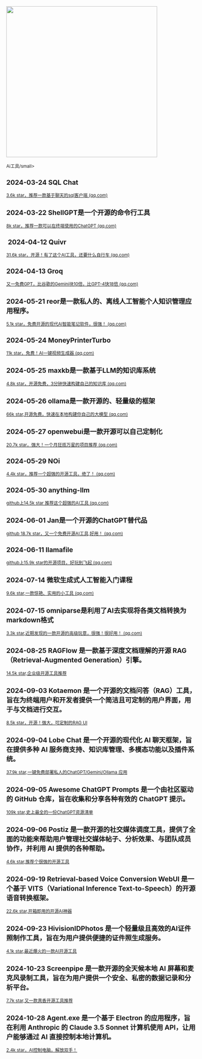 <img src="https://img.picui.cn/free/2024/10/22/67176d9bed857.png" width="400" />  

<small>Ai工具/small>


## 2024-03-24 **SQL Chat**

[3.6k star，推荐一款基于聊天的sql客户端 (qq.com)](https://mp.weixin.qq.com/s?__biz=MzU4MjY3Mzc3OQ==&mid=2247490680&idx=1&sn=d84f2bafd57070720f71b354eba7617f&chksm=fdb5e864cac26172a27303130db805d77750a8dc5993741aa81fdd1baad5f0a3f6f1498dd3ea&token=1653307747&lang=zh_CN#rd)

## 2024-03-22 ShellGPT是一个开源的命令行工具

[8k star，推荐一款可以在终端使用的C](https://mp.weixin.qq.com/s?__biz=MzU4MjY3Mzc3OQ==&mid=2247490662&idx=1&sn=197962b4c709f06448b8f426e540cf06&chksm=fdb5e87acac2616c42b73d0c0b4620541b5e5ccd278be5ef1db7efe1493097b49ccb6952c365&token=1653307747&lang=zh_CN#rd)[h](https://mp.weixin.qq.com/s?__biz=MzU4MjY3Mzc3OQ==&mid=2247490662&idx=1&sn=197962b4c709f06448b8f426e540cf06&chksm=fdb5e87acac2616c42b73d0c0b4620541b5e5ccd278be5ef1db7efe1493097b49ccb6952c365&token=1653307747&lang=zh_CN#rd)[at](https://mp.weixin.qq.com/s?__biz=MzU4MjY3Mzc3OQ==&mid=2247490662&idx=1&sn=197962b4c709f06448b8f426e540cf06&chksm=fdb5e87acac2616c42b73d0c0b4620541b5e5ccd278be5ef1db7efe1493097b49ccb6952c365&token=1653307747&lang=zh_CN#rd)[GPT](https://mp.weixin.qq.com/s?__biz=MzU4MjY3Mzc3OQ==&mid=2247490662&idx=1&sn=197962b4c709f06448b8f426e540cf06&chksm=fdb5e87acac2616c42b73d0c0b4620541b5e5ccd278be5ef1db7efe1493097b49ccb6952c365&token=1653307747&lang=zh_CN#rd)[ (qq.com)](https://mp.weixin.qq.com/s?__biz=MzU4MjY3Mzc3OQ==&mid=2247490662&idx=1&sn=197962b4c709f06448b8f426e540cf06&chksm=fdb5e87acac2616c42b73d0c0b4620541b5e5ccd278be5ef1db7efe1493097b49ccb6952c365&token=1653307747&lang=zh_CN#rd)

##  2024-04-12 **Quivr**

[31.6k star，开源！有了这个AI工具，还要什么自行车 (qq.com)](https://mp.weixin.qq.com/s?__biz=MzU4MjY3Mzc3OQ==&mid=2247490932&idx=1&sn=4b063a4d65932ba27627a3712b3d5f4d&chksm=fdb5e968cac2607e10bed8d13ee190073a53bf43f05d17c128ea2fa6956d0f4ebe3ae06d2f4a&token=991980910&lang=zh_CN#rd)

## 2024-04-13 **Groq**

[又一免费GPT，比谷歌的Gemini块10倍，比GPT-4快18倍 (qq.com)](https://mp.weixin.qq.com/s?__biz=MzU4MjY3Mzc3OQ==&mid=2247490937&idx=1&sn=a8fdd08ecf8ceea15d722354cac67657&chksm=fdb5e965cac26073ece00ddaab5c05405dae58e253ba3d108d28654e8e70e9439dbe5a1ba5c7&token=991980910&lang=zh_CN#rd)

## 2024-05-21 reor是一款私人的、离线人工智能个人知识管理应用程序。

[5.1k star，免费开源的现代AI智能笔记软件，很强！ (qq.com)](https://mp.weixin.qq.com/s?__biz=MzU4MjY3Mzc3OQ==&mid=2247491418&idx=1&sn=2ac763a6ce9a841d81f9103d3c8c22c9&chksm=fdb5eb46cac26250e2b55359c4daebdba561b66d990fb6c27047db654db3e7e6cfd37a6b17d1&token=530396526&lang=zh_CN#rd)

## 2024-05-24 **MoneyPrinterTurbo**

[11k star，免费！AI一键视频生成器 (qq.com)](https://mp.weixin.qq.com/s?__biz=MzU4MjY3Mzc3OQ==&mid=2247491460&idx=1&sn=e095de317f9e1b9b89f2f49c93f66810&chksm=fdb5eb98cac2628e7ed5b32ad2c6a22e8df173f0edcbc13c01ce71971c0b8386633d60ad0760&token=1235617352&lang=zh_CN#rd)

## 2024-05-25 maxkb是一款基于LLM的知识库系统

[4.8k star，开源免费，3分钟快速构建自己的知识库 (qq.com)](https://mp.weixin.qq.com/s?__biz=MzU4MjY3Mzc3OQ==&mid=2247491482&idx=1&sn=3f81c557337d5786ad48810c55371b21&chksm=fdb5eb86cac2629066375dc65d4ed4795a0b03a03d0f64bca442b5c5d84c6cb8df01ca45fb71&token=1235617352&lang=zh_CN#rd)

## 2024-05-26 ollama是一款开源的、轻量级的框架

[66k star,开源免费，快速在本地构建你自己的大模型 (qq.com)](https://mp.weixin.qq.com/s?__biz=MzU4MjY3Mzc3OQ==&mid=2247491497&idx=1&sn=e0ab40e53a9c1061d5bbf71cec28f156&chksm=fdb5ebb5cac262a34153c8261b9dc50e989af1968ef7542f246e1f337e52dd36aef6dd372304&token=1235617352&lang=zh_CN#rd)

## 2024-05-27 openwebui是一款开源可以自己定制化

[20.7k star，强大！一个月狂揽万星的项目推荐 (qq.com)](https://mp.weixin.qq.com/s?__biz=MzU4MjY3Mzc3OQ==&mid=2247491509&idx=1&sn=182da663bcf3d20c4ef2bdf48b53a918&chksm=fdb5eba9cac262bf990e8c3212f4cbc1260fb25d35266652cd22cc5ab0cea213a65869e6063e&token=1235617352&lang=zh_CN#rd)

## 2024-05-29 NOi

[4.4k star，推荐一个超强的开源工具，绝了！ (qq.com)](https://mp.weixin.qq.com/s?__biz=MzU4MjY3Mzc3OQ==&mid=2247491535&idx=1&sn=c8b092f5c17a893d9d4b78a747b01e80&chksm=fdb5ebd3cac262c5d203d45211722448fee9460f5da00926b7a021ed2cce1e0d99df3f229692&token=1235617352&lang=zh_CN#rd)

## 2024-05-30 anything-llm

[github上14.5k star 推荐这个超强的AI工具 (qq.com)](https://mp.weixin.qq.com/s?__biz=MzU4MjY3Mzc3OQ==&mid=2247491548&idx=1&sn=8da8b8a82da72755dd207ffd59982fde&chksm=fdb5ebc0cac262d6fe8437c203c97ef2ab168b164158084e1bdadd5a82fc359a919c571529c5&token=1235617352&lang=zh_CN#rd)

## 2024-06-01 Jan是一个开源的ChatGPT替代品

[github 18.7k star，又一个免费开源AI工具,好用！ (qq.com)](https://mp.weixin.qq.com/s?__biz=MzU4MjY3Mzc3OQ==&mid=2247491566&idx=1&sn=3c842d446733db51d8113252c74b4c12&chksm=fdb5ebf2cac262e48c465d81cf34929cb2e0aaff04f697257e57bac4b8aab3367233353a08fc&token=1235617352&lang=zh_CN#rd)

## 2024-06-11 **llamafile**

[github上15.9k star的开源项目，好玩到飞起 (qq.com)](https://mp.weixin.qq.com/s?__biz=MzU4MjY3Mzc3OQ==&mid=2247491734&idx=1&sn=ffe1557e4f8ac1a0d9656d5ae0bf36ad&chksm=fdb6148acac19d9cd75fc9906506e202604bb795b8f0edab0f2609bd803dc2e42f1293ec0383&token=1235617352&lang=zh_CN#rd)

## 2024-07-14 **微软生成式人工智能入门课程**

[9.6k star,一款惊艳、实用的小工具 (qq.com)](https://mp.weixin.qq.com/s?__biz=MzU4MjY3Mzc3OQ==&mid=2247492293&idx=1&sn=c137d0fe204047ba0cb25b2a2c699811&chksm=fdb616d9cac19fcfefb951d4ab9932bb3444d05523f1580e5ebbe5ed25850ef2576b8239725a&token=1387101140&lang=zh_CN#rd)

## 2024-07-15 omniparse是利用了AI去实现将各类文档转换为markdown格式

[3.3k star,近期发现的一款开源的高级玩意，很强！很好用！ (qq.com)](https://mp.weixin.qq.com/s?__biz=MzU4MjY3Mzc3OQ==&mid=2247492312&idx=1&sn=7fb332a5dc46d052c29df602e3fb0802&chksm=fdb616c4cac19fd2d82ba8c7b0057a253f2f52db9c72e562a56cf8e2881b50ec4761c0fbd925&token=1387101140&lang=zh_CN#rd)

## 2024-08-25 RAGFlow 是一款基于深度文档理解的开源 RAG（Retrieval-Augmented Generation）引擎。

[14.5k star,企业级开源工具推荐](https://mp.weixin.qq.com/s?__biz=MzU4MjY3Mzc3OQ==&mid=2247493541&idx=1&sn=e5ea7238ef3398f344cdebb04792b7b4&chksm=fdb613b9cac19aaf8f28cc82c9a7b2e1933b3877dd1be02d325aae271e7469bb71726a76d934&token=1264986599&lang=zh_CN#rd)

## 2024-09-03 Kotaemon 是一个开源的文档问答（RAG）工具，旨在为终端用户和开发者提供一个简洁且可定制的用户界面，用于与文档进行交互。

[8.5k star，开源！强大，可定制的RAG UI](https://mp.weixin.qq.com/s?__biz=MzU4MjY3Mzc3OQ==&mid=2247493924&idx=1&sn=d05155339f535af217867e8fbd153448&chksm=fdb61d38cac1942e1fbb0489756440728a23b39db6e5a13a87fe845fa4bba23ad119c130184c&token=1264986599&lang=zh_CN#rd)

##  2024-09-04 Lobe Chat 是一个开源的现代化 AI 聊天框架，旨在提供多种 AI 服务商支持、知识库管理、多模态功能以及插件系统。

[37.9k star,一键免费部署私人的ChatGPT/Gemini/Ollama 应用](https://mp.weixin.qq.com/s?__biz=MzU4MjY3Mzc3OQ==&mid=2247493951&idx=1&sn=5bdc337df673eff25a8351526aa78cc1&chksm=fdb61d23cac19435b425b1816876ae9db6e90062cfef5c4676eebefc965ca798c2195acf51d5&token=1264986599&lang=zh_CN#rd)

## 2024-09-05 Awesome ChatGPT Prompts 是一个由社区驱动的 GitHub 仓库，旨在收集和分享各种有效的 ChatGPT 提示。

[109k star,史上最全的一份ChatGPT资源清单](https://mp.weixin.qq.com/s?__biz=MzU4MjY3Mzc3OQ==&mid=2247493988&idx=1&sn=a842f91f29443d43d9415d9b8d6a5075&chksm=fdb61d78cac1946ee63791f0882ffeda0cd806c37b3c449185e02ca8d29c3658a07cb9e97a8d&token=1264986599&lang=zh_CN#rd)

## 2024-09-06 Postiz 是一款开源的社交媒体调度工具，提供了全面的功能来帮助用户管理社交媒体帖子、分析效果、与团队成员协作，并利用 AI 提供的各种帮助。

[4.6k star,推荐个很强的开源工具](https://mp.weixin.qq.com/s?__biz=MzU4MjY3Mzc3OQ==&mid=2247494035&idx=1&sn=60c4eb8d9a445f5245c9621da47458a2&chksm=fdb61d8fcac19499595240a872a3e897f2d29cdf2bd4f3204e0159ff4cda48786ab05a1ece81&token=1264986599&lang=zh_CN#rd)

## 2024-09-19 Retrieval-based Voice Conversion WebUI 是一个基于 VITS（Variational Inference Text-to-Speech）的开源语音转换框架。

[22.6k star,开箱即用的开源AI神器](https://mp.weixin.qq.com/s?__biz=MzU4MjY3Mzc3OQ==&mid=2247494680&idx=1&sn=dbcf3d46441e2fd708d0859db3332bb1&chksm=fdb61804cac19112559677e07adf0ec0eb10a4682b709d3094acde63c53e5f2e49ac6fcb082b&token=1264986599&lang=zh_CN#rd)

## 2024-09-23 HivisionIDPhotos 是一个轻量级且高效的AI证件照制作工具，旨在为用户提供便捷的证件照生成服务。

[4.1k star,最近爆火的一款AI开源工具](https://mp.weixin.qq.com/s?__biz=MzU4MjY3Mzc3OQ==&mid=2247494814&idx=1&sn=0652cf4064bb3d74b174822343ecc46b&chksm=fdb61882cac19194b287ae7659ad2c41f7cda0ecc743d31f1098cde40005cfc29a5262bb820c&token=1783337456&lang=zh_CN#rd)

## 2024-10-23 Screenpipe 是一款开源的全天候本地 AI 屏幕和麦克风录制工具，旨在为用户提供一个安全、私密的数据记录和分析平台。

[7.7k star,又一款真香开源工具推荐](https://mp.weixin.qq.com/s?__biz=MzU4MjY3Mzc3OQ==&mid=2247495446&idx=2&sn=16b028b4f75155fdd55692d0f126dd81&chksm=fdb61b0acac1921cd07b421bd2104d2f8ebdbb2dd25a7b43ca97529328817e62ec162685bdfd&token=1783337456&lang=zh_CN#rd)

## 2024-10-28 Agent.exe 是一个基于 Electron 的应用程序，旨在利用 Anthropic 的 Claude 3.5 Sonnet 计算机使用 API，让用户能够通过 AI 直接控制本地计算机。

[2.4k star，AI控制电脑，解放双手！](https://mp.weixin.qq.com/s?__biz=MzU4MjY3Mzc3OQ==&mid=2247495549&idx=1&sn=04d89fa0daec9ae5cff29de276920d79&chksm=fdb61b61cac19277c7cf8810a339081353caca6f5f3237ebe4be896d17219228077193cef55a&token=1783337456&lang=zh_CN#rd)
